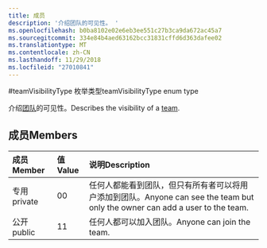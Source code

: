 ```yaml
---
title: 成员
description: '介绍团队的可见性。 '
ms.openlocfilehash: b0ba8102e02e6eb3ee551c27b3ca9da672ac45a7
ms.sourcegitcommit: 334e84b4aed63162bcc31831cffd6d363dafee02
ms.translationtype: MT
ms.contentlocale: zh-CN
ms.lasthandoff: 11/29/2018
ms.locfileid: "27010841"
---
```

#<a name="teamvisibilitytype-enum-type"></a><span data-ttu-id="e74a9-103">teamVisibilityType 枚举类型</span><span class="sxs-lookup"><span data-stu-id="e74a9-103">teamVisibilityType enum type</span></span>



<span data-ttu-id="e74a9-104">介绍[团队](../resources/team.md)的可见性。</span><span class="sxs-lookup"><span data-stu-id="e74a9-104">Describes the visibility of a [team](../resources/team.md).</span></span> 

## <a name="members"></a><span data-ttu-id="e74a9-105">成员</span><span class="sxs-lookup"><span data-stu-id="e74a9-105">Members</span></span>

| <span data-ttu-id="e74a9-106">成员</span><span class="sxs-lookup"><span data-stu-id="e74a9-106">Member</span></span> | <span data-ttu-id="e74a9-107">值</span><span class="sxs-lookup"><span data-stu-id="e74a9-107">Value</span></span>| <span data-ttu-id="e74a9-108">说明</span><span class="sxs-lookup"><span data-stu-id="e74a9-108">Description</span></span> |
|:---------------|:--------|:----------|
|<span data-ttu-id="e74a9-109">专用</span><span class="sxs-lookup"><span data-stu-id="e74a9-109">private</span></span>|<span data-ttu-id="e74a9-110">0</span><span class="sxs-lookup"><span data-stu-id="e74a9-110">0</span></span>|<span data-ttu-id="e74a9-111">任何人都能看到团队，但只有所有者可以将用户添加到团队。</span><span class="sxs-lookup"><span data-stu-id="e74a9-111">Anyone can see the team but only the owner can add a user to the team.</span></span>|
|<span data-ttu-id="e74a9-112">公开</span><span class="sxs-lookup"><span data-stu-id="e74a9-112">public</span></span>|<span data-ttu-id="e74a9-113">1</span><span class="sxs-lookup"><span data-stu-id="e74a9-113">1</span></span>|<span data-ttu-id="e74a9-114">任何人都可以加入团队。</span><span class="sxs-lookup"><span data-stu-id="e74a9-114">Anyone can join the team.</span></span>|

